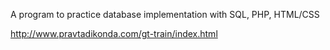 A program to practice database implementation with SQL, PHP, HTML/CSS

http://www.pravtadikonda.com/gt-train/index.html